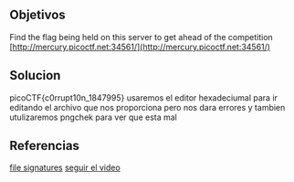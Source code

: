 
## Objetivos
Find the flag being held on this server to get ahead of the competition [http://mercury.picoctf.net:34561/](http://mercury.picoctf.net:34561/)
## Solucion
picoCTF{c0rrupt10n_1847995}
usaremos el editor hexadeciumal para ir editando el archivo que nos proporciona pero nos dara errores  y tambien utulizaremos pngchek para ver que esta mal 


## Referencias
[file signatures](https://www.youtube.com/redirect?event=video_description&redir_token=QUFFLUhqbEJ0Y3ZFOHkzM2RpWEk2WUIzQXduZ0tQdmZMZ3xBQ3Jtc0tua2V3eXJNM0o1XzRjdkN6eXFpQU5BVGhTa1FSMG5JN3BnUEJtZTlHM2Y3WnQySXljamFwU3VfTjN0NGFvZ1lJUmlhYlMxOWtMa1hLMFFTY1dnblpxZDFOaFlMbGIxMmI5ZEFXcy1fNlQzYzZEOVgzbw&q=https%3A%2F%2Fen.wikipedia.org%2Fwiki%2FList_of_file_signatures&v=7zY4VkiWbBI)
[seguir el video ](https://www.youtube.com/watch?v=7zY4VkiWbBI&list=PLDo9DMLZyP6kTZ8Td37-LdbAx4-yNfHBl&index=21)
